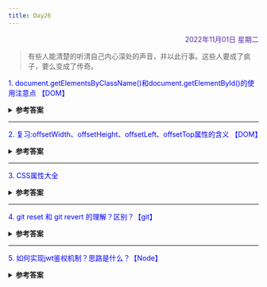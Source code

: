 ```yaml
---
title: Day26
---
```


<div align="right" style="color:#512DA8">2022年11月01日 星期二</div>

> 有些人能清楚的听清自己内心深处的声音，并以此行事。这些人要成了疯子，要么变成了传奇。

<p style="color:blue">1. document.getElementsByClassName()和document.getElementById()的使用注意点 【DOM】</p>
<details>
<summary><b>参考答案</b></summary>

参考答案今晚六点下班前补充

</details> 

<hr/>
<p style="color:blue">2. 复习:offsetWidth、offsetHeight、offsetLeft、offsetTop属性的含义 【DOM】 </p>
<details>
<summary><b>参考答案</b></summary>

参考答案今晚六点下班前补充

</details>

<hr/>
<p style="color:blue">3. CSS属性大全 </p>
<details>
<summary><b>参考答案</b></summary>

[https://blog.csdn.net/u014424282/article/details/72827709](https://blog.csdn.net/u014424282/article/details/72827709)

</details>

<hr/>
<p style="color:blue">4. git reset 和 git revert 的理解？区别？【git】 </p>

<details>
<summary><b>参考答案</b></summary>

参考答案今晚六点下班前补充


</details>

<hr/>
<p style="color:blue">5. 如何实现jwt鉴权机制？思路是什么？【Node】  </p>

<details>
<summary><b>参考答案</b></summary>

参考答案今晚六点下班前补充

</details>

<comment/>
